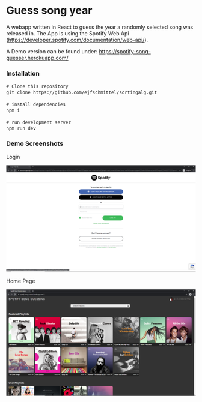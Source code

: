 # Guess song year

A webapp written in React to guess the year a randomly selected song was released in.
The App is using the Spotify Web Api (https://developer.spotify.com/documentation/web-api/).

A Demo version can be found under: https://spotify-song-guesser.herokuapp.com/

### Installation 

```
# Clone this repository
git clone https://github.com/ejfschmittel/sortingalg.git

# install dependencies
npm i

# run development server
npm run dev
```

### Demo Screenshots 

Login 

<img src="src/assets/spotify%20login.PNG"/>

Home Page

<img src="src/assets/spotify%20main ui.PNG"/>